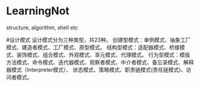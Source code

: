 # LearningNot
structure,  algorithm, shell etc

#设计模式
设计模式分为三种类型，共23种。
创建型模式：单例模式、抽象工厂模式、建造者模式、工厂模式、原型模式。
结构型模式：适配器模式、桥接模式、装饰模式、组合模式、外观模式、享元模式、代理模式。
行为型模式：模版方法模式、命令模式、迭代器模式、观察者模式、中介者模式、备忘录模式、解释器模式（Interpreter模式）、
            状态模式、策略模式、职责链模式(责任链模式)、访问者模式。
